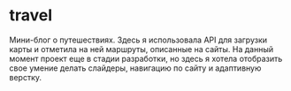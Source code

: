 # travel
Мини-блог о путешествиях. Здесь я использовала API для загрузки карты и отметила на ней маршруты, описанные на сайты. На данный момент проект еще в стадии разработки, но здесь я хотела отобразить свое умение делать слайдеры, навигацию по сайту и адаптивную верстку.
